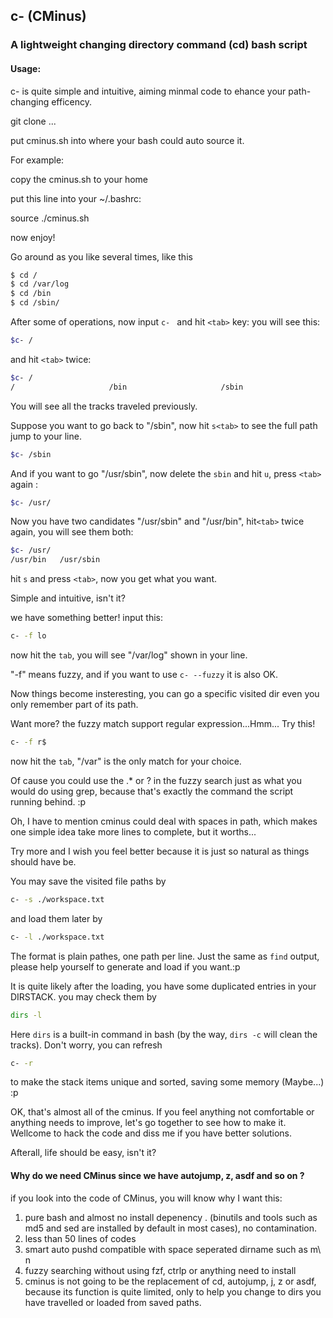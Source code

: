 ## c- (CMinus)
### A lightweight changing directory command (cd) bash script

#### Usage:
c- is quite simple and intuitive, aiming minmal code to ehance your path-changing efficency.

git clone ...

put cminus.sh into where your bash could auto source it. 

For example:

copy the cminus.sh to your home 

put this line into your ~/.bashrc:

source ./cminus.sh

now enjoy!

Go around as you like several times, like this 

```bash
$ cd /
$ cd /var/log
$ cd /bin
$ cd /sbin/
```
After some of operations, now input  `c- ` and hit `<tab>` key:
you will see this:

```bash
$c- /
```
and hit `<tab>` twice:
```bash
$c- /
/                     /bin                     /sbin                    /usr/bin                 /usr/sbin                /var                     /var/log
```
You will see all the tracks traveled previously. 

Suppose you want to go back to "/sbin", now hit `s<tab>` to see the full path jump to your line.

```bash
$c- /sbin
```
And if you want to go "/usr/sbin", now delete the `sbin` and  hit `u`, press `<tab>` again :
```bash
$c- /usr/
```
Now you have two candidates "/usr/sbin" and "/usr/bin", hit`<tab>` twice again, you will see them both:

```bash
$c- /usr/
/usr/bin   /usr/sbin
```
hit `s` and press `<tab>`, now you get what you want.

Simple and intuitive, isn't it? 

we have something better! input this:

```bash
c- -f lo
```
now hit the `tab`, you will see "/var/log" shown in your line.

"-f" means fuzzy, and if you want to use `c- --fuzzy` it is also OK.

Now things become insteresting, you can go a specific visited dir even you only remember part of its path.


Want more? the fuzzy match support regular expression...Hmm... Try this!
```bash
c- -f r$
```
now hit the `tab`, "/var" is the only match for your choice.

Of cause you could use the .* or ? in the fuzzy search just as what you would do using grep,
because that's exactly the command the script running behind. :p 

Oh, I have to mention cminus could deal with spaces in path, which makes one simple idea take more lines to
complete, but it worths...

Try more and I wish you feel better because it is just so natural as things should have be.     

You may save the visited file paths by
```bash
c- -s ./workspace.txt
```
and load them later by 
```bash
c- -l ./workspace.txt
```
The format is plain pathes, one path per line. 
Just the same as `find` output, please help yourself to generate and load if you want.:p

It is quite likely after the loading, you have some duplicated entries in your DIRSTACK. you may check them by 
```bash
dirs -l
```
Here `dirs` is a built-in command in bash (by the way, `dirs -c` will clean the tracks). Don't worry, you can refresh 
```bash
c- -r
```
to make the stack items unique and sorted, saving some memory (Maybe...) :p

OK, that's almost all of the cminus. If you feel anything not comfortable or anything needs to improve, 
let's go together to see how to make it. Wellcome to hack the code and diss me if you have better solutions.    

Afterall, life should be easy, isn't it?

#### Why do we need CMinus since we have autojump, z, asdf and so on ?

if you look into the code of CMinus, you will know why I want this:

1. pure bash and almost no install depenency . (binutils and tools such as md5 and sed are installed by default in most cases), no contamination.  
2. less than 50 lines of codes 
3. smart auto pushd compatible with space seperated dirname such as m\ n
4. fuzzy searching without using fzf, ctrlp or anything need to install 
5. cminus is not going to be the replacement of cd, autojump, j, z or asdf, because its function is quite limited, only to help you change to dirs you
   have travelled or loaded from saved paths.
